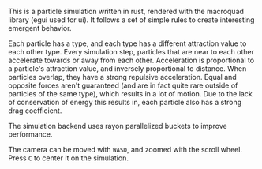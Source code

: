 This is a particle simulation written in rust, rendered with the macroquad library (egui used for ui). It follows a set of simple rules to create interesting emergent behavior. 
  
Each particle has a type, and each type has a different attraction value to each other type. Every simulation step, particles that are near to each other accelerate towards or away from each other. Acceleration is proportional to a particle's attraction value, and inversely proportional to distance. When particles overlap, they have a strong repulsive acceleration. Equal and opposite forces aren't guaranteed (and are in fact quite rare outside of particles of the same type), which results in a lot of motion. Due to the lack of conservation of energy this results in, each particle also has a strong drag coefficient. 

The simulation backend uses rayon parallelized buckets to improve performance. 

The camera can be moved with `WASD`, and zoomed with the scroll wheel. Press `C` to center it on the simulation. 
